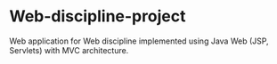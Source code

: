 # Web-discipline-project
Web application for Web discipline implemented using Java Web (JSP, Servlets) with MVC architecture. 

